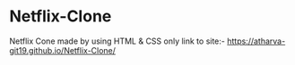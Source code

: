 # Netflix-Clone


Netflix Cone made by using HTML & CSS only
link to site:- https://atharva-git19.github.io/Netflix-Clone/
